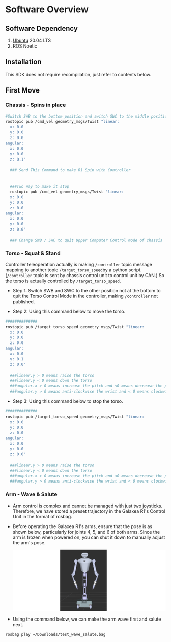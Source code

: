 # Software Overview
## Software Dependency

1. [Ubuntu](https://en.wikipedia.org/wiki/Ubuntu) 20.04 LTS
2. ROS Noetic

## Installation

This SDK does not require recompilation, just refer to contents below.

## First Move

### Chassis - Spins in place

```Bash
#Switch SWB to the bottom position and switch SWC to the middle position to enter upper computer chassis control mode.
rostopic pub /cmd_vel geometry_msgs/Twist "linear:
  x: 0.0
  y: 0.0
  z: 0.0
angular:
  x: 0.0
  y: 0.0
  z: 0.1" 
 
  ### Send This Command to make R1 Spin with Controller 
  
  
  ###Two Way to make it stop
  rostopic pub /cmd_vel geometry_msgs/Twist "linear:
  x: 0.0
  y: 0.0
  z: 0.0
angular:
  x: 0.0
  y: 0.0
  z: 0.0" 
  
  ### Change SWB / SWC to quit Upper Computer Control mode of chassis
```

### Torso - Squat & Stand

Controller teleoperation actually is making `/controller` topic message mapping to another topic `/target_torso_speed`by a python script.   (`/controller` topic is sent by chassis control unit to control unit by CAN.) So the torso is actually controlled by `/target_torso_speed`.

* Step 1: Switch SWB and SWC to the other position not at the bottom to quit the Torso Control Mode in the controller,  making `/controller` not published.



* Step 2: Using this command below to move the torso.

```Bash
##############
rostopic pub /target_torso_speed geometry_msgs/Twist "linear:
  x: 0.0
  y: 0.0   
  z: 0.0
angular:
  x: 0.0
  y: 0.1
  z: 0.0"
  
  ###linear.y > 0 means raise the torso 
  ###linear.y < 0 means down the torso
  ###angular.x > 0 means increase the pitch and <0 means decrease the pitch
  ###angular.y > 0 means anti-clockwise the wrist and < 0 means clockwise the wrist
```

* Step 3: Using this command below to stop the torso.

```Bash
##############
rostopic pub /target_torso_speed geometry_msgs/Twist "linear:
  x: 0.0
  y: 0.0   
  z: 0.0
angular:
  x: 0.0
  y: 0.0
  z: 0.0"
  
  ###linear.y > 0 means raise the torso 
  ###linear.y < 0 means down the torso
  ###angular.x > 0 means increase the pitch and <0 means decrease the pitch
  ###angular.y > 0 means anti-clockwise the wrist and < 0 means clockwise the wrist
```

### Arm - Wave & Salute

- Arm control is complex and cannot be managed with just two joysticks. Therefore, we have stored a preset trajectory in the Galaxea R1's Control Unit in the format of rosbag.

- Before operating the Galaxea R1's arms, ensure that the pose is as shown below, particularly for joints 4, 5, and 6 of both arms. Since the arm is frozen when powered on, you can shut it down to manually adjust the arm's pose.

  ![R1_arm_wave](assets/R1_arm_wave.png)

- Using the command below, we can make the arm wave first and salute next.

```Bash
rosbag play ~/Downloads/test_wave_salute.bag
```

